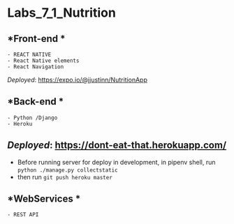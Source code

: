 # Labs_7_1_Nutrition

## *Front-end *

    - REACT NATIVE
    - React Native elements
    - React Navigation

*Deployed*: https://expo.io/@jjustinn/NutritionApp

## *Back-end *

    - Python /Django
    - Heroku

## *Deployed*: https://dont-eat-that.herokuapp.com/

* Before running server for deploy in development, in pipenv shell, run `python ./manage.py collectstatic`
* then run `git push heroku master`

## *WebServices *

    - REST API
